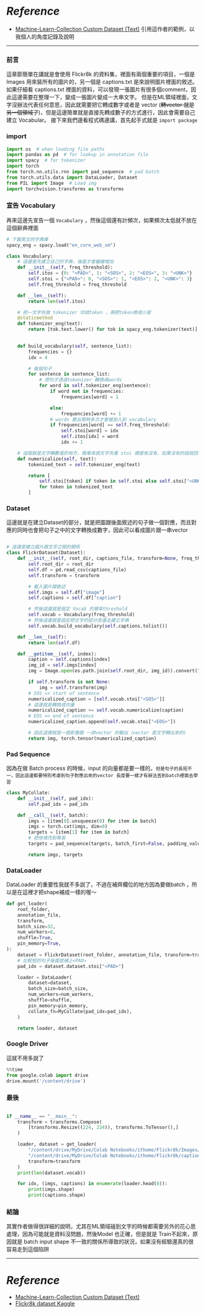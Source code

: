 # *Reference*

- [Machine-Learn-Collection Custom Dataset (Text)](https://github.com/aladdinpersson/Machine-Learning-Collection/blob/master/ML/Pytorch/Basics/custom_dataset_txt/loader_customtext.py)
引用這作者的範例，以我個人的角度記錄及說明
-------------

### 前言
這章節簡單在講就是會使用 Flickr8k 的資料集，裡面有兩個重要的項目，一個是 Images 用來裝所有的圖片的，另一個是 captions.txt 是來說明圖片裡面的敘述。
如果仔細看 captions.txt 裡面的資料，可以發現一張圖片有很多個comment，因此這邊需要在整理一下，變成一張圖片變成一大串文字。
但是在ML領域裡面，文字沒辦法代表任何意思，因此就需要把它轉成數字或者是 vector (~~轉vector 就是另一個領域了~~)，但是這邊簡單就是直接先轉成數子的方式進行，因此會需要自己建立 Vocabular。
接下來我們邊看程式碼邊講，首先起手式就是 `import package`


### import
```Python
import os  # when loading file paths
import pandas as pd  # for lookup in annotation file
import spacy  # for tokenizer
import torch
from torch.nn.utils.rnn import pad_sequence  # pad batch
from torch.utils.data import DataLoader, Dataset
from PIL import Image  # Load img
import torchvision.transforms as transforms
```

### 宣告 Vocabulary
再來這邊先宣告一個 `Vocabulary` ，然後這個還有計頻次，如果頻次太低就不放在這個辭典裡面

```Python
# 下載英文的字典庫
spacy_eng = spacy.load("en_core_web_sm")

class Vocabulary:
    # 這邊是先建立自己的字典，後面才會繼續增加
    def __init__(self, freq_threshold):
        self.itos = {0: "<PAD>", 1: "<SOS>", 2: "<EOS>", 3: "<UNK>"}
        self.stoi = {"<PAD>": 0, "<SOS>": 1, "<EOS>": 2, "<UNK>": 3}
        self.freq_threshold = freq_threshold

    def __len__(self):
        return len(self.itos)

    # 把一文字先做 tokenizer 切成token ，再把token換成小寫
    @staticmethod
    def tokenizer_eng(text):
        return [tok.text.lower() for tok in spacy_eng.tokenizer(text)]

    
    def build_vocabulary(self, sentence_list):
        frequencies = {}
        idx = 4

        # 每個句子
        for sentence in sentence_list:
            # 把句子透過tokenizer 轉換成words
            for word in self.tokenizer_eng(sentence):
                if word not in frequencies:
                    frequencies[word] = 1

                else:
                    frequencies[word] += 1
                # words 要出現夠多次才會被加入到 vocabulary
                if frequencies[word] == self.freq_threshold:
                    self.stoi[word] = idx
                    self.itos[idx] = word
                    idx += 1

    # 這個就是文字轉數值的地方，簡單來說文字先看 stoi 裡面有沒有，如果沒有的話就回傳<UNK>的數值
    def numericalize(self, text):
        tokenized_text = self.tokenizer_eng(text)

        return [
            self.stoi[token] if token in self.stoi else self.stoi["<UNK>"]
            for token in tokenized_text
        ]
```

### Dataset
這邊就是在建立Dataset的部分，就是把圖跟後面敘述的句子做一個對應，而且對應的同時也會把句子之中的文字轉換成數字，因此可以看成圖片跟一串vector

```Python

# 這邊是建立圖片跟文字之間的關係
class FlickrDataset(Dataset):
    def __init__(self, root_dir, captions_file, transform=None, freq_threshold=5):
        self.root_dir = root_dir
        self.df = pd.read_csv(captions_file)
        self.transform = transform

        # 載入圖片跟敘述
        self.imgs = self.df["image"]
        self.captions = self.df["caption"]

        # 然後這邊就是設定 Vocab 的頻率threshold
        self.vocab = Vocabulary(freq_threshold)
        # 然後這邊就是設定把文字的部分丟進去建立字典
        self.vocab.build_vocabulary(self.captions.tolist())

    def __len__(self):
        return len(self.df)

    def __getitem__(self, index):
        caption = self.captions[index]
        img_id = self.imgs[index]
        img = Image.open(os.path.join(self.root_dir, img_id)).convert("RGB")

        if self.transform is not None:
            img = self.transform(img)
        # SOS => start of sentence
        numericalized_caption = [self.vocab.stoi["<SOS>"]]
        # 這邊就是轉換成向量
        numericalized_caption += self.vocab.numericalize(caption)
        # EOS => end of sentence
        numericalized_caption.append(self.vocab.stoi["<EOS>"])

        # 因此這裡就是一個影像跟 一排vector 的輸出（vector 是文字轉出來的)
        return img, torch.tensor(numericalized_caption)
```

### Pad Sequence

因為在做 Batch process 的時候，input 的向量都是要一樣的，`但是句子的長短不一，因此這邊都要特別考慮到句子對應出來的vector 長度要一樣才有辦法丟到batch裡面去學習`

```Python
class MyCollate:
    def __init__(self, pad_idx):
        self.pad_idx = pad_idx

    def __call__(self, batch):
        imgs = [item[0].unsqueeze(0) for item in batch]
        imgs = torch.cat(imgs, dim=0)
        targets = [item[1] for item in batch]
        # 把他填充到等長
        targets = pad_sequence(targets, batch_first=False, padding_value=self.pad_idx)

        return imgs, targets
```

### DataLoader
DataLoader 的重要性我就不多説了，不過在補齊欄位的地方因為要做batch ，所以是在這裡才把shape補成一樣的喔～

```Python
def get_loader(
    root_folder,
    annotation_file,
    transform,
    batch_size=32,
    num_workers=8,
    shuffle=True,
    pin_memory=True,
):
    dataset = FlickrDataset(root_folder, annotation_file, transform=transform)
	# 比較短的句子後面就補上<PAD>
    pad_idx = dataset.dataset.stoi["<PAD>"]

    loader = DataLoader(
        dataset=dataset,
        batch_size=batch_size,
        num_workers=num_workers,
        shuffle=shuffle,
        pin_memory=pin_memory,
        collate_fn=MyCollate(pad_idx=pad_idx),
    )

    return loader, dataset

```

### Google Driver
這就不用多說了
```Python
%%time
from google.colab import drive
drive.mount('/content/drive')
```

### 最後
```Python

if __name__ == "__main__":
    transform = transforms.Compose(
        [transforms.Resize((224, 224)), transforms.ToTensor(),]
    )

    loader, dataset = get_loader(
        "/content/drive/MyDrive/Colab Notebooks/ithome/Flickr8k/Images/", 
        "/content/drive/MyDrive/Colab Notebooks/ithome/Flickr8k/captions.txt", 
        transform=transform
    )
    print(len(dataset.vocab))

    for idx, (imgs, captions) in enumerate(loader.head(0)):
        print(imgs.shape)
        print(captions.shape)
```

### 結論
其實作者做得很詳細的說明，尤其在ML領域碰到文字的時候都需要另外的花心思處理，因為可能就是資料沒問題，然後Model 也正確，但是就是 Train不起來，原因就是 batch input shape 不一致的關係所導致的狀況，如果沒有經驗還真的很容易走到這個陷阱



----------
# *Reference*

- [Machine-Learn-Collection Custom Dataset (Text)](https://github.com/aladdinpersson/Machine-Learning-Collection/blob/master/ML/Pytorch/Basics/custom_dataset_txt/loader_customtext.py)
- [Flickr8k dataset Kaggle](https://www.kaggle.com/datasets/adityajn105/flickr8k)
